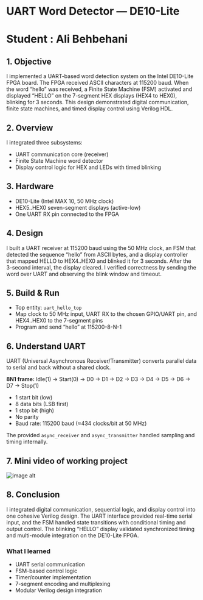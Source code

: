 # UART Word Detector — DE10-Lite

# Student : Ali Behbehani


## 1. Objective
I implemented a UART-based word detection system on the Intel DE10-Lite FPGA board. The FPGA received ASCII characters at 115200 baud. When the word “hello” was received, a Finite State Machine (FSM) activated and displayed “HELLO” on the 7-segment HEX displays (HEX4 to HEX0), blinking for 3 seconds. This design demonstrated digital communication, finite state machines, and timed display control using Verilog HDL.

## 2. Overview
I integrated three subsystems:
- UART communication core (receiver)
- Finite State Machine word detector
- Display control logic for HEX and LEDs with timed blinking

## 3. Hardware 
- DE10-Lite (Intel MAX 10, 50 MHz clock)
- HEX5..HEX0 seven-segment displays (active-low)
- One UART RX pin connected to the FPGA

## 4. Design 
I built a UART receiver at 115200 baud using the 50 MHz clock, an FSM that detected the sequence “hello” from ASCII bytes, and a display controller that mapped HELLO to HEX4..HEX0 and blinked it for 3 seconds. After the 3-second interval, the display cleared. I verified correctness by sending the word over UART and observing the blink window and timeout.

## 5. Build & Run
- Top entity: `uart_hello_top`
- Map clock to 50 MHz input, UART RX to the chosen GPIO/UART pin, and HEX4..HEX0 to the 7-segment pins
- Program and send “hello” at 115200-8-N-1


## 6. Understand UART

UART (Universal Asynchronous Receiver/Transmitter) converts parallel data to serial and back without a shared clock.

**8N1 frame:**
Idle(1) → Start(0) → D0 → D1 → D2 → D3 → D4 → D5 → D6 → D7 → Stop(1)

- 1 start bit (low)
- 8 data bits (LSB first)
- 1 stop bit (high)
- No parity
- Baud rate: 115200 baud (≈434 clocks/bit at 50 MHz)

The provided `async_receiver` and `async_transmitter` handled sampling and timing internally.



## 7. Mini video of working project


![image alt](https://github.com/AMB0000/AdvancedDigitalDesign/blob/e0aa5990af43b917c48811a6d1d9ad414f2fd596/Lab_07/lab07gifALIB.gif)

## 8. Conclusion

I integrated digital communication, sequential logic, and display control into one cohesive Verilog design. The UART interface provided real-time serial input, and the FSM handled state transitions with conditional timing and output control. The blinking “HELLO” display validated synchronized timing and multi-module integration on the DE10-Lite FPGA.

### What I learned 
- UART serial communication
- FSM-based control logic
- Timer/counter implementation
- 7-segment encoding and multiplexing
- Modular Verilog design integration
